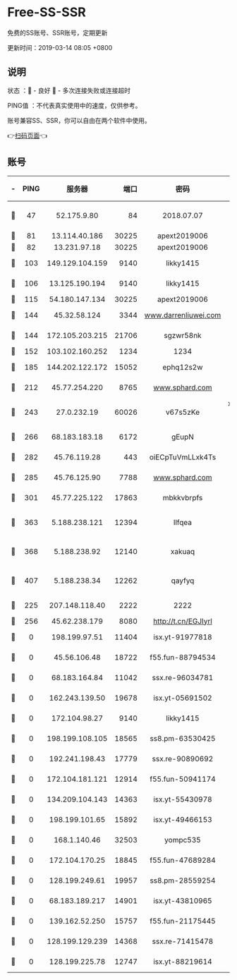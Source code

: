# Free-SS-SSR

免费的SS账号、SSR账号，定期更新

更新时间：2019-03-14 08:05 +0800

## 说明

状态     ：🙂 - 良好 🙁 - 多次连接失败或连接超时

PING值   ：不代表真实使用中的速度，仅供参考。

账号兼容SS、SSR，你可以自由在两个软件中使用。

👉[扫码页面](https://liesauer.github.io/Free-SS-SSR/)👈

## 账号

|-|PING|服务器|端口|密码|加密方式|区域|
|:----:|:----:|:-----:|-----:|:----:|:----:|:----:|
|🙂|47|52.175.9.80|84|2018.07.07|chacha20-ietf-poly1305|HK|
|🙂|81|13.114.40.186|30225|apext2019006|chacha20|JP|
|🙂|82|13.231.97.18|30225|apext2019006|chacha20|JP|
|🙂|103|149.129.104.159|9140|likky1415|aes-256-cfb|HK|
|🙂|106|13.125.190.194|9140|likky1415|aes-256-cfb|KR|
|🙂|115|54.180.147.134|30225|apext2019006|chacha20|KR|
|🙂|144|45.32.58.124|3344|www.darrenliuwei.com|aes-256-cfb|JP|
|🙂|144|172.105.203.215|21706|sgzwr58nk|aes-256-cfb|JP|
|🙂|152|103.102.160.252|1234|1234|rc4-md5|JP|
|🙂|185|144.202.122.172|15052|ephq12s2w|aes-256-cfb|US|
|🙂|212|45.77.254.220|8765|www.sphard.com|aes-256-cfb|SG|
|🙂|243|27.0.232.19|60026|v67s5zKe|xchacha20-ietf-poly1305|HK|
|🙂|266|68.183.183.18|6172|gEupN|aes-256-cfb|SG|
|🙂|282|45.76.119.28|443|oiECpTuVmLLxk4Ts|aes-256-cfb|AU|
|🙂|285|45.76.125.90|7788|www.sphard.com|aes-256-cfb|AU|
|🙂|301|45.77.225.122|17863|mbkkvbrpfs|aes-256-cfb|GB|
|🙂|363|5.188.238.121|12394|llfqea|chacha20-ietf-poly1305|BR|
|🙂|368|5.188.238.92|12140|xakuaq|chacha20-ietf-poly1305|BR|
|🙂|407|5.188.238.34|12262|qayfyq|chacha20-ietf-poly1305|BR|
|🙂|225|207.148.118.40|2222|2222|aes-256-cfb|SG|
|🙂|256|45.62.238.179|8080|http://t.cn/EGJIyrl|rc4-md5|CA|
|🙁|0|198.199.97.51|11404|isx.yt-91977818|aes-256-cfb|US|
|🙁|0|45.56.106.48|18722|f55.fun-88794534|aes-256-cfb|US|
|🙁|0|68.183.164.84|11042|ssx.re-96034781|aes-256-cfb|US|
|🙁|0|162.243.139.50|19678|isx.yt-05691502|aes-256-cfb|US|
|🙁|0|172.104.98.27|9140|likky1415|aes-256-cfb|JP|
|🙁|0|198.199.108.105|18565|ss8.pm-63530425|aes-256-cfb|US|
|🙁|0|192.241.198.43|17779|ssx.re-90890692|aes-256-cfb|US|
|🙁|0|172.104.181.121|12914|f55.fun-50941174|aes-256-cfb|SG|
|🙁|0|134.209.104.143|14363|isx.yt-55430978|aes-256-cfb|SG|
|🙁|0|198.199.101.65|15892|isx.yt-49466153|aes-256-cfb|US|
|🙁|0|168.1.140.46|32503|yompc535|aes-256-cfb|AU|
|🙁|0|172.104.170.25|18845|f55.fun-47689284|aes-256-cfb|SG|
|🙁|0|128.199.249.61|19957|ss8.pm-28559254|aes-256-cfb|SG|
|🙁|0|68.183.189.217|14901|isx.yt-43810965|aes-256-cfb|SG|
|🙁|0|139.162.52.250|15757|f55.fun-21175445|aes-256-cfb|SG|
|🙁|0|128.199.129.239|14368|ssx.re-71415478|aes-256-cfb|SG|
|🙁|0|128.199.225.78|12747|isx.yt-88219614|aes-256-cfb|SG|
